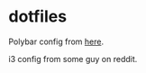 # dotfiles

Polybar config from [here](https://github.com/adi1090x/polybar-themes).

i3 config from some guy on reddit.
